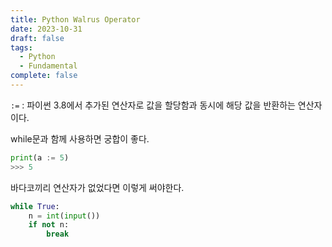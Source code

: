 ```yaml
---
title: Python Walrus Operator
date: 2023-10-31
draft: false
tags:
  - Python
  - Fundamental
complete: false
---
```

`:=` : 파이썬 3.8에서 추가된 연산자로 값을 할당함과 동시에 해당 값을 반환하는 연산자이다.

while문과 함께 사용하면 궁합이 좋다.

```python
print(a := 5)
>>> 5
```

바다코끼리 연산자가 없었다면 이렇게 써야한다.

```python
while True:
	n = int(input())
	if not n:
    	break
```